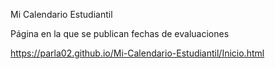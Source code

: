 Mi Calendario Estudiantil

Página en la que se publican fechas de evaluaciones

https://parla02.github.io/Mi-Calendario-Estudiantil/Inicio.html
